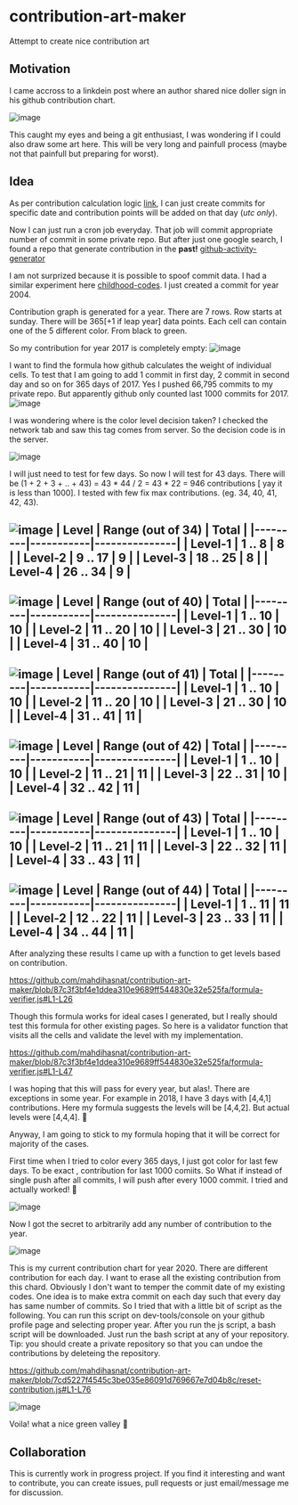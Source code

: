 # contribution-art-maker
Attempt to create nice contribution art 

## Motivation
I came accross to a linkdein post where an author shared nice doller sign in his github contribution chart.

![image](https://github.com/user-attachments/assets/06377e6d-6d3c-4304-b24e-0e101c273c79)

This caught my eyes and being a git enthusiast, I was wondering if I could also draw some art here. This will be very long and painfull process (maybe not that painfull but preparing for worst).

## Idea
As per contribution calculation logic [link](https://docs.github.com/en/account-and-profile/setting-up-and-managing-your-github-profile/managing-contribution-settings-on-your-profile/why-are-my-contributions-not-showing-up-on-my-profile), I can just create commits for specific date and contribution points will be added on that day (*utc only*). 

Now I can just run a cron job everyday. That job will commit appropriate number of commit in some private repo. But after just one google search, I found a repo that generate contribution in the **past!** [github-activity-generator](https://github.com/Shpota/github-activity-generator)

I am not surprized because it is possible to spoof commit data. I had a similar experiment here [childhood-codes](https://github.com/mahdihasnat/childhood-codes). I just created a commit for year 2004.

Contribution graph is generated for a year. There are 7 rows. Row starts at sunday. There will be 365[+1 if leap year] data points. Each cell can contain one of the 5 different color. From black to green. 

So my contribution for year 2017 is completely empty:
![image](https://github.com/user-attachments/assets/168a9d23-d487-4b99-9d41-5af0518240a6)

I want to find the formula how github calculates the weight of individual cells. To test that I am going to add 1 commit in first day, 2 commit in second day and so on for 365 days of 2017.
Yes I pushed 66,795 commits to my private repo. But apparently github only counted last 1000 commits for 2017.
![image](https://github.com/user-attachments/assets/196fbd51-d5bc-48cc-87b0-7d9ea4b796af)

I was wondering where is the color level decision taken? I checked the network tab and saw this tag comes from server. So the decision code is in the server. 

![image](https://github.com/user-attachments/assets/c804abc3-0322-4300-872c-34d44c5f7ec4)

I will just need to test for few days. So now I will test for 43 days. There will be (1 + 2 + 3 + .. + 43) = 43 * 44 / 2 = 43 * 22 = 946 contributions [ yay it is less than 1000].
I tested with few fix max contributions. (eg. 34, 40, 41, 42, 43).

![image](https://github.com/user-attachments/assets/7c1b03ec-0735-42ce-9a81-c102cf10c1ee)
| Level   | Range (out of 34) | Total |
|---------|-----------|---------------|
| Level-1 | 1 .. 8   | 8 |
| Level-2 | 9 .. 17  | 9 |
| Level-3 | 18 .. 25  | 8 |
| Level-4 | 26 .. 34  | 9 |
----------------------------
![image](https://github.com/user-attachments/assets/385f7f8b-2f74-4bc6-9d73-e9080b9e89f2)
| Level   | Range (out of 40) | Total |
|---------|-----------|---------------|
| Level-1 | 1 .. 10   | 10 |
| Level-2 | 11 .. 20  | 10 |
| Level-3 | 21 .. 30  | 10 |
| Level-4 | 31 .. 40  | 10 |
----------------------------
![image](https://github.com/user-attachments/assets/466b3267-748e-44b1-b50d-307291672b48)
| Level   | Range (out of 41) | Total |
|---------|-----------|---------------|
| Level-1 | 1 .. 10   | 10 |
| Level-2 | 11 .. 20  | 10 |
| Level-3 | 21 .. 30  | 10 |
| Level-4 | 31 .. 41  | 11 |
----------------------------
![image](https://github.com/user-attachments/assets/15c1e95b-4514-4d75-8d86-e56be8973f0c)
| Level   | Range (out of 42) | Total |
|---------|-----------|---------------|
| Level-1 | 1 .. 10   | 10 |
| Level-2 | 11 .. 21  | 11 |
| Level-3 | 22 .. 31  | 10 |
| Level-4 | 32 .. 42  | 11 |
----------------------------
![image](https://github.com/user-attachments/assets/f2912074-f88f-4083-b5c7-e6ada0249f2a)
| Level   | Range (out of 43) | Total |
|---------|-----------|---------------|
| Level-1 | 1 .. 10   | 10 |
| Level-2 | 11 .. 21  | 11 |
| Level-3 | 22 .. 32  | 11 |
| Level-4 | 33 .. 43  | 11 |
----------------------------
![image](https://github.com/user-attachments/assets/cc76a61e-5c2d-4d59-9fa3-218a0b38ff0e)
| Level   | Range (out of 44) | Total |
|---------|-----------|---------------|
| Level-1 | 1 .. 11   | 11 |
| Level-2 | 12 .. 22  | 11 |
| Level-3 | 23 .. 33  | 11 |
| Level-4 | 34 .. 44  | 11 |
----------------------------

After analyzing these results I came up with a function to get levels based on contribution.

https://github.com/mahdihasnat/contribution-art-maker/blob/87c3f3bf4e1ddea310e9689ff544830e32e525fa/formula-verifier.js#L1-L26

Though this formula works for ideal cases I generated, but I really should test this formula for other existing pages. So here is a validator function that visits all the cells and validate the level with my implementation. 

https://github.com/mahdihasnat/contribution-art-maker/blob/87c3f3bf4e1ddea310e9689ff544830e32e525fa/formula-verifier.js#L1-L47

I was hoping that this will pass for every year, but alas!. There are exceptions in some year. For example in 2018, I have 3 days with [4,4,1] contributions. Here my formula suggests the levels will be [4,4,2]. But actual levels were [4,4,4]. 🤦

Anyway, I am going to stick to my formula hoping that it will be correct for majority of the cases.

First time when I tried to color every 365 days, I just got color for last few days. To be exact , contribution for last 1000 comiits. So What if instead of single push after all commits, I will push after every 1000 commit. I tried and actually worked! 🎉

![image](https://github.com/user-attachments/assets/73fe208a-55e1-44bf-a2b3-1b1d2f84c16e)

Now I got the secret to arbitrarily add any number of contribution to the year.

![image](https://github.com/user-attachments/assets/5ff0080f-0488-46a7-9267-229d31eca3f0)

This is my current contribution chart for year 2020. There are different contribution for each day. I want to erase all the existing contribution from this chard. Obviously I don't want to temper the commit date of my existing codes. One idea is to make extra commit on each day such that every day has same number of commits. So I tried that with a little bit of script as the following. You can run this script on dev-tools/console on your github profile page and selecting proper year. After you run the js script, a bash script will be downloaded. Just run the bash script at any of your repository. Tip: you should create a private repository so that you can undoe the contributions by deleteing the repository.

https://github.com/mahdihasnat/contribution-art-maker/blob/7cd5227f4545c3be035e86091d769667e7d04b8c/reset-contribution.js#L1-L76

![image](https://github.com/user-attachments/assets/33c1c90b-827a-4529-9665-fad2343118a7)

Voila! what a nice green valley 💚

## Collaboration
This is currently work in progress project. If you find it interesting and want to contribute, you can create issues, pull requests or just email/message me for discussion.
